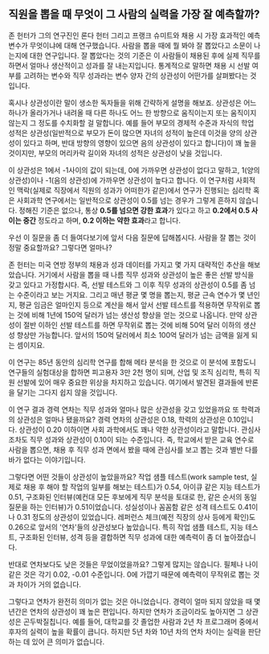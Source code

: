 ## 직원을 뽑을 때 무엇이 그 사람의 실력을 가장 잘 예측할까?
존 헌터가 그의 연구진인 론다 헌터 그리고 프랭크 슈미트와 채용 시 가장 효과적인 예측변수가 무엇이냐에 대해 연구했습니다. 사람을 뽑을 때에 뭘 봐야 잘 뽑았다고 소문이 나는지에 대한 연구입니다. 잘 뽑았다는 것의 기준은 이 사람들이 채용된 후에 실제 직무를 하면서 얼마나 생산적이고 성과를 잘 내는지입니다. 통계적으로 말하면 채용 시 선발 여부를 고려하는 변수와 직무 성과라는 변수 양자 간의 상관성이 어떤가를 살펴봤다는 것입니다.

혹시나 상관성이란 말이 생소한 독자들을 위해 간략하게 설명을 해보죠. 상관성은 어느 하나가 올라가거나 내려올 때 다른 하나도 어느 한 방향으로 움직이는지 또는 움직이지 않는지 그 정도를 수치화할 걸 말합니다. 예를 들어 부모의 경제적 수준과 자식의 학업 성적은 상관성(일반적으로 부모가 돈이 많으면 자녀의 성적이 높은데 이것을 양의 상관성이 있다고 하며, 반대 방향의 영향이 있으면 음의 상관성이 있다고 합니다)이 꽤 높을 것이지만, 부모의 머리카락 길이와 자녀의 성적은 상관성이 낮을 것입니다.

이 상관성은 1에서 -1사이의 값이 되는데, 0에 가까우면 상관성이 없다고 말하고, 1(양의 상관성)이나 -1(음의 상관성)에 가까우면 상관성이 높다고 합니다. 이 연구처럼 사회적인 맥락(실제로 직장에서 직원의 성과가 어떠한가 같은)에서 연구가 진행되는 심리학 혹은 사회과학 연구에서는 일반적으로 상관성이 0.5를 넘는 경우가 그렇게 흔하지 않습니다. 정해진 기준은 없으나, 통상 **0.5를 넘으면 강한 효과**가 있다고 하고 **0.2에서 0.5 사이는 중간** 정도라고 하며, **0.2 이하는 약한 효과**라고 합니다.

우선 이 질문을 좀 더 들여다보기에 앞서 다음 질문에 답해봅시다. 사람을 잘 뽑는 것이 정말 중요할까요? 그렇다면 얼마나?

존 헌터는 미국 연방 정부의 채용과 성과 데이터를 가지고 몇 가지 대략적인 추산을 해보았습니다. 거기에서 사람을 뽑을 때 나름 직무 성과와 상관성이 높은 좋은 선발 방식을 갖고 있다고 가정합시다. 즉, 선발 테스트와 그 이후 직무 성과의 상관성이 0.5를 좀 넘는 수준이라고 보는 거지요. 그리고 매년 평균 몇 명을 뽑는지, 평균 근속 연수가 몇 년인지, 평균 임금은 얼마인지 등으로 계산을 해서 앞서 선발 테스트를 적용하면 무작위로 뽑는 것에 비해 1년에 150억 달러가 넘는 생산성 향상을 얻는 것으로 나옵니다. 만약 상관성이 절반 이하인 선발 테스트를 하면 무작위로 뽑는 것에 비해 50억 달러 이하의 생산성 향상만 가능합니다. 앞서의 150억 달러에서 최소 100억 달러가 넘는 금액을 잃게 되는 셈이지요.

이 연구는 85년 동안의 심리학 연구를 합해 메타 분석을 한 것으로 이 분석에 포함도니 연구들의 실험대상을 합하면 피고용자 3만 2천 명이 되며, 산업 및 조직 심리학, 특히 직원 선발에 있어 매우 중요한 위상을 차지하고 있습니다. 여기에서 발견된 결과들에 반론을 달기는 그다지 쉽지 않을 것입니다.

이 연구 결과 경력 연차는 직무 성과와 얼마나 많은 상관성을 갖고 있었을까요 또 학력과의 상관성은 얼마나 됐을까요? 경력 연차의 상관성은 0.18, 학력의 상관성은 0.10입니다. 상관성이 0.20 이하이면 사회 과학에서도 꽤나 약한 상관성이라고 말합니다. 관심사 조차도 직무 성과와 상관성이 0.10이 되는 수준입니다. 즉, 학교에서 받은 교육 연수로 사람을 뽑으면, 채용 후 직무 성과 면에서 봤을 때에 관심사를 보고 뽑는 것과 별반 다를바가 없다는 이야기입니다.

그렇다면 어떤 것들이 상관성이 높았을까요? 작업 샘플 테스트(work sample test, 실제로 채용 후 해야 할 작업의 일부를 해보는 테스트)가 0.54, 아이큐 같은 지능 테스트가 0.51, 구조화된 인터뷰(예컨대 모든 후보에게 직무 분석을 토대로 한, 같은 순서의 동일 질문을 하는 인터뷰)가 0.51이었습니다. 성실성이나 꼼꼼함 같은 성격 테스트도 0.41이나 0.31 정도의 상관성이 있었습니다. 레퍼런스 체크(예전 직장의 상사 등에게 확인)도 0.26으로 앞서의 '연차'들의 상관성보다 높았습니다. 특히 작업 샘플 테스트, 지능 테스트, 구조화된 인터뷰, 성격 등을 결합하면 직무 성과에 대한 예측력이 좀 더 높아졌습니다.

반대로 연차보다도 낮은 것들은 무었이었을까요? 그렇게 많지는 않습니다. 필체나 나이 같은 것은 각기 0.02, -0.01 수준입니다. 0에 가깝기 때문에 예측력이 무작위로 뽑는 것과 차이가 거의 없습니다.

그렇다고 연차가 완전히 의미가 없는 것은 아니었습니다. 경력이 얼마 되지 않았을 때 몇 년간은 연차의 상관성이 꽤 높은 편입니다. 하지만 연차가 조금이라도 높아지면 그 상관성은 곤두박질칩니다. 예를 들어, 대학교를 갓 졸업한 사람과 2년 차 프로그래머 중에서 후자의 실력이 높을 확률이 큽니다. 하지만 5년 차와 10년 차의 연차 차이는 실력을 판단하는 데 있어 큰 의미가 없습니다.